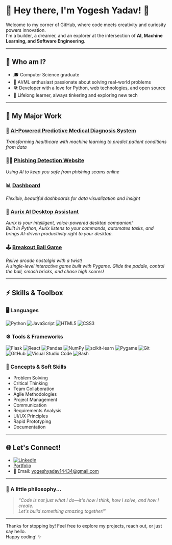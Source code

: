 # 👋 Hey there, I'm Yogesh Yadav! 🚀

Welcome to my corner of GitHub, where code meets creativity and curiosity powers innovation.  
I'm a builder, a dreamer, and an explorer at the intersection of **AI, Machine Learning, and Software Engineering**.

---

## 🌟 Who am I?

- 🎓 Computer Science graduate  
- 🤖 AI/ML enthusiast passionate about solving real-world problems  
- 🛠️ Developer with a love for Python, web technologies, and open source  
- 🌱 Lifelong learner, always tinkering and exploring new tech  

---

## 💼 My Major Work

### 🧠 [AI-Powered Predictive Medical Diagnosis System](https://github.com/Yogiii13/AI-Powered-Predictive-Medical-Diagnosis-System)
_Transforming healthcare with machine learning to predict patient conditions from data_

### 🕵️‍♂️ [Phishing Detection Website](https://github.com/Yogiii13/Phishing_Detection_Website)
_Using AI to keep you safe from phishing scams online_

### 📊 [Dashboard](https://github.com/Yogiii13/Dashboard)
_Flexible, beautiful dashboards for data visualization and insight_

### 🤖 [Aurix AI Desktop Assistant](https://github.com/Yogiii13/Aurix-ai-desktop-assistant)
_Aurix is your intelligent, voice-powered desktop companion!  
Built in Python, Aurix listens to your commands, automates tasks, and brings AI-driven productivity right to your desktop._

### 🕹️ [Breakout Ball Game](https://github.com/Yogiii13/breakout-ball-game)
_Relive arcade nostalgia with a twist!  
A single-level interactive game built with Pygame. Glide the paddle, control the ball, smash bricks, and chase high scores!_

---

## ⚡ Skills & Toolbox

### 🖥️ Languages  
![Python](https://img.shields.io/badge/Python-3670A0?style=for-the-badge&logo=python&logoColor=ffdd54)
![JavaScript](https://img.shields.io/badge/JavaScript-F7DF1E?style=for-the-badge&logo=javascript&logoColor=323330)
![HTML5](https://img.shields.io/badge/HTML5-E34F26?style=for-the-badge&logo=html5&logoColor=fff)
![CSS3](https://img.shields.io/badge/CSS3-1572B6?style=for-the-badge&logo=css3&logoColor=fff)

### ⚙️ Tools & Frameworks  
![Flask](https://img.shields.io/badge/Flask-000?style=for-the-badge&logo=flask&logoColor=white)
![React](https://img.shields.io/badge/React-20232A?style=for-the-badge&logo=react&logoColor=61DAFB)
![Pandas](https://img.shields.io/badge/Pandas-150458?style=for-the-badge&logo=pandas&logoColor=white)
![NumPy](https://img.shields.io/badge/NumPy-013243?style=for-the-badge&logo=numpy&logoColor=white)
![scikit-learn](https://img.shields.io/badge/scikit--learn-F7931E?style=for-the-badge&logo=scikit-learn&logoColor=white)
![Pygame](https://img.shields.io/badge/Pygame-000000?style=for-the-badge&logo=pygame&logoColor=white)
![Git](https://img.shields.io/badge/Git-F05032?style=for-the-badge&logo=git&logoColor=white)
![GitHub](https://img.shields.io/badge/GitHub-181717?style=for-the-badge&logo=github&logoColor=white)
![Visual Studio Code](https://img.shields.io/badge/VS%20Code-0078d4?style=for-the-badge&logo=visualstudiocode&logoColor=white)
![Bash](https://img.shields.io/badge/Bash-121011?style=for-the-badge&logo=gnu-bash&logoColor=white)

### 🧠 Concepts & Soft Skills  
- Problem Solving
- Critical Thinking
- Team Collaboration
- Agile Methodologies
- Project Management
- Communication
- Requirements Analysis
- UI/UX Principles
- Rapid Prototyping
- Documentation

---

## 🌐 Let's Connect!

- [![LinkedIn](https://img.shields.io/badge/LinkedIn-0A66C2?style=for-the-badge&logo=linkedin&logoColor=white)](https://www.linkedin.com/in/yogesh1311)
- [Portfolio](yogesh-portfolio-pink-theta.vercel.app)
- 📧 Email: yogeshyadav14434@gmail.com

---

### 📝 A little philosophy...

> _“Code is not just what I do—it's how I think, how I solve, and how I create.  
> Let's build something amazing together!”_

---

Thanks for stopping by! Feel free to explore my projects, reach out, or just say hello.  
Happy coding! ✨
